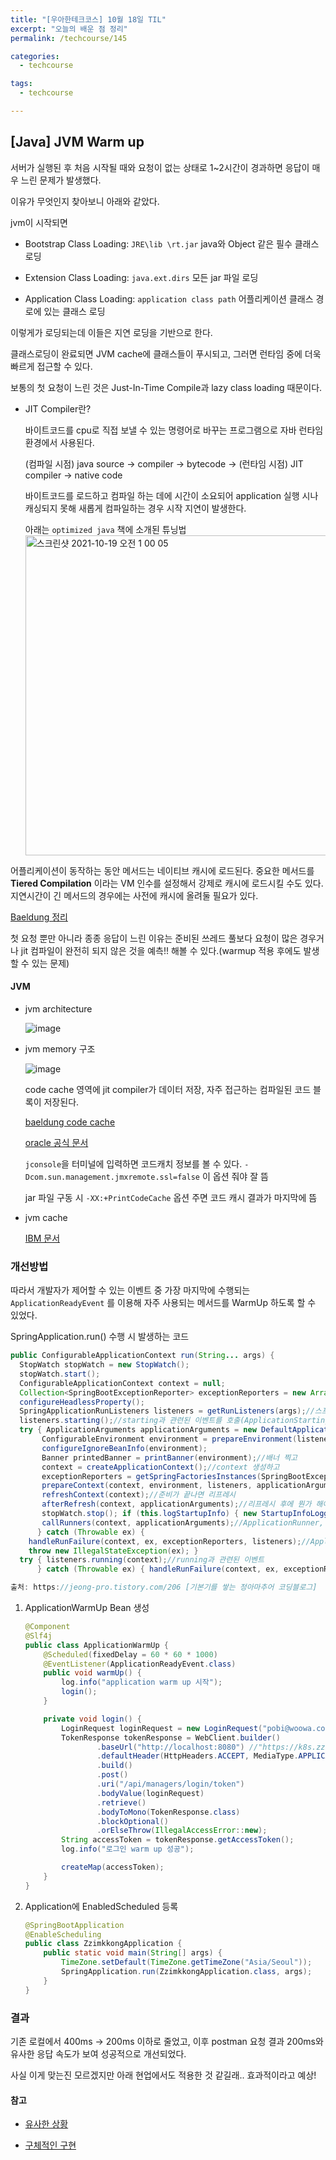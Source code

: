 ```yaml
---
title: "[우아한테크코스] 10월 18일 TIL"
excerpt: "오늘의 배운 점 정리"
permalink: /techcourse/145

categories:
  - techcourse

tags:
  - techcourse

---
```


## [Java] JVM Warm up

서버가 실행된 후 처음 시작될 때와 요청이 없는 상태로 1~2시간이 경과하면 응답이 매우 느린 문제가 발생했다.

이유가 무엇인지 찾아보니 아래와 같았다.

jvm이 시작되면 

- Bootstrap Class Loading: `JRE\lib \rt.jar` java와 Object 같은 필수 클래스 로딩

- Extension Class Loading: `java.ext.dirs` 모든 jar 파일 로딩

- Application Class Loading: `application class path` 어플리케이션 클래스 경로에 있는 클래스 로딩

이렇게가 로딩되는데 이들은 지연 로딩을 기반으로 한다.

클래스로딩이 완료되면 JVM cache에 클래스들이 푸시되고, 그러면 런타임 중에 더욱 빠르게 접근할 수 있다.

보통의 첫 요청이 느린 것은 Just-In-Time Compile과 lazy class loading 때문이다.

- JIT Compiler란?

    바이트코드를 cpu로 직접 보낼 수 있는 명령어로 바꾸는 프로그램으로 자바 런타임 환경에서 사용된다.

    (컴파일 시점) java source -> compiler -> bytecode -> (런타임 시점) JIT compiler -> native code

    바이트코드를 로드하고 컴파일 하는 데에 시간이 소요되어 application 실행 시나 캐싱되지 못해 새롭게 컴파일하는 경우 시작 지연이 발생한다.

    아래는 `optimized java` 책에 소개된 튜닝법
    <img width="512" alt="스크린샷 2021-10-19 오전 1 00 05" src="https://user-images.githubusercontent.com/43775108/137767208-aa091959-b3b7-4c8d-ac39-b5e408ebe637.png">

어플리케이션이 동작하는 동안 메서드는 네이티브 캐시에 로드된다. 중요한 메서드를 **Tiered Compilation** 이라는 VM 인수를 설정해서 강제로 캐시에 로드시킬 수도 있다. 지연시간이 긴 메서드의 경우에는 사전에 캐시에 올려둘 필요가 있다.

[Baeldung 정리](https://www.baeldung.com/java-jvm-warmup)

첫 요청 뿐만 아니라 종종 응답이 느린 이유는 준비된 쓰레드 풀보다 요청이 많은 경우거나 jit 컴파일이 완전히 되지 않은 것을 예측!! 해볼 수 있다.(warmup 적용 후에도 발생할 수 있는 문제)


#### JVM 

- jvm architecture

    ![image](https://user-images.githubusercontent.com/43775108/137767970-af6f3b39-a03f-416b-9d3b-2e907161c192.png)

- jvm memory 구조

    ![image](https://user-images.githubusercontent.com/43775108/137768528-9301a750-77ff-43ee-acf3-2cdde548ec68.png)

    code cache 영역에 jit compiler가 데이터 저장, 자주 접근하는 컴파일된 코드 블록이 저장된다.

    [baeldung code cache](https://www.baeldung.com/jvm-code-cache)

    [oracle 공식 문서](https://docs.oracle.com/javase/8/embedded/develop-apps-platforms/codecache.htm)

    `jconsole`을 터미널에 입력하면 코드캐치 정보를 볼 수 있다. `-Dcom.sun.management.jmxremote.ssl=false` 이 옵션 줘야 잘 뜸

    jar 파일 구동 시 `-XX:+PrintCodeCache` 옵션 주면 코드 캐시 결과가 마지막에 뜸

- jvm cache

    [IBM 문서](https://www.ibm.com/docs/en/was-nd/8.5.5?topic=offload-java-virtual-machine-cache-custom-properties)



### 개선방법

따라서 개발자가 제어할 수 있는 이벤트 중 가장 마지막에 수행되는 `ApplicationReadyEvent` 를 이용해 자주 사용되는 메서드를 WarmUp 하도록 할 수 있었다.

SpringApplication.run() 수행 시 발생하는 코드

```java
public ConfigurableApplicationContext run(String... args) { 
  StopWatch stopWatch = new StopWatch(); 
  stopWatch.start(); 
  ConfigurableApplicationContext context = null; 
  Collection<SpringBootExceptionReporter> exceptionReporters = new ArrayList<>(); 
  configureHeadlessProperty(); 
  SpringApplicationRunListeners listeners = getRunListeners(args);//스프링부트가 기본적으로 사용하는 리스너들 등록 
  listeners.starting();//starting과 관련된 이벤트를 호출(ApplicationStartingEvent) 
  try { ApplicationArguments applicationArguments = new DefaultApplicationArguments(args);//arguments 가져오고 
       ConfigurableEnvironment environment = prepareEnvironment(listeners, applicationArguments);//환경정보 가져오고 
       configureIgnoreBeanInfo(environment); 
       Banner printedBanner = printBanner(environment);//배너 찍고 
       context = createApplicationContext();//context 생성하고 
       exceptionReporters = getSpringFactoriesInstances(SpringBootExceptionReporter.class, new Class[] { ConfigurableApplicationContext.class }, context);//스프링 내부에서 사용하는 구성정보를 들고오고 
       prepareContext(context, environment, listeners, applicationArguments, printedBanner);//가져온 것들로 컨텍스트 준비하고 
       refreshContext(context);//준비가 끝나면 리프레시 
       afterRefresh(context, applicationArguments);//리프레시 후에 뭔가 해야할 것들 호출하고 
       stopWatch.stop(); if (this.logStartupInfo) { new StartupInfoLogger(this.mainApplicationClass).logStarted(getApplicationLog(), stopWatch); } listeners.started(context);//ApplicationStartedEvent 발생하는 곳
       callRunners(context, applicationArguments);//ApplicationRunner, CommandLineRunner 실행해주는 곳 
      } catch (Throwable ex) { 
    handleRunFailure(context, ex, exceptionReporters, listeners);//ApplicationFailedEvent 
    throw new IllegalStateException(ex); } 
  try { listeners.running(context);//running과 관련된 이벤트 
      } catch (Throwable ex) { handleRunFailure(context, ex, exceptionReporters, null); throw new IllegalStateException(ex); } return context; }

출처: https://jeong-pro.tistory.com/206 [기본기를 쌓는 정아마추어 코딩블로그]
```

1. ApplicationWarmUp Bean 생성

   ```java
   @Component
   @Slf4j
   public class ApplicationWarmUp {
       @Scheduled(fixedDelay = 60 * 60 * 1000)
       @EventListener(ApplicationReadyEvent.class)
       public void warmUp() {
           log.info("application warm up 시작");
           login();
       }
   
       private void login() {
           LoginRequest loginRequest = new LoginRequest("pobi@woowa.com", "test1234");
           TokenResponse tokenResponse = WebClient.builder()
                   .baseUrl("http://localhost:8080") //"https://k8s.zzimkkong.com")
                   .defaultHeader(HttpHeaders.ACCEPT, MediaType.APPLICATION_JSON_VALUE)
                   .build()
                   .post()
                   .uri("/api/managers/login/token")
                   .bodyValue(loginRequest)
                   .retrieve()
                   .bodyToMono(TokenResponse.class)
                   .blockOptional()
                   .orElseThrow(IllegalAccessError::new);
           String accessToken = tokenResponse.getAccessToken();
           log.info("로그인 warm up 성공");
   
           createMap(accessToken);
       }
   }
   ```

2. Application에 EnabledScheduled 등록

   ```java
   @SpringBootApplication
   @EnableScheduling
   public class ZzimkkongApplication {
       public static void main(String[] args) {
           TimeZone.setDefault(TimeZone.getTimeZone("Asia/Seoul"));
           SpringApplication.run(ZzimkkongApplication.class, args);
       }
   }
   ```



### 결과

기존 로컬에서 400ms -> 200ms 이하로 줄었고, 이후 postman 요청 결과 200ms와 유사한 응답 속도가 보여 성공적으로 개선되었다.

사실 이게 맞는진 모르겠지만 아래 현업에서도 적용한 것 같길래.. 효과적이라고 예상!



#### 참고

- [유사한 상황](https://www.blog-dreamus.com/post/flo-tech-%EC%B2%AB-%EC%86%90%EB%8B%98%EC%97%90%EA%B2%8C%EB%8F%84-%EC%9E%AC%EA%B9%8D-%EC%9D%91%EB%8B%B5%ED%95%98%EA%B8%B0)

- [구체적인 구현](https://devwithpug.github.io/project/randhand-4-jvm-warmup-on-spring-cloud-msa/)

  